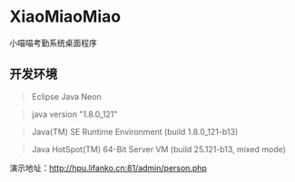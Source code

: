 # XiaoMiaoMiao
小喵喵考勤系统桌面程序

## 开发环境
> Eclipse Java Neon

> java version "1.8.0_121"

> Java(TM) SE Runtime Environment (build 1.8.0_121-b13)

> Java HotSpot(TM) 64-Bit Server VM (build 25.121-b13, mixed mode)

演示地址：http://hpu.lifanko.cn:81/admin/person.php